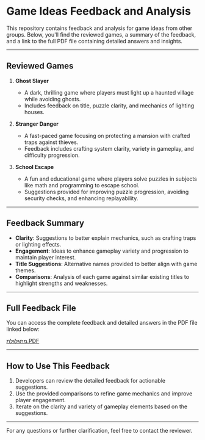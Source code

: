 # Game Ideas Feedback and Analysis

This repository contains feedback and analysis for game ideas from other groups. Below, you'll find the reviewed games, a summary of the feedback, and a link to the full PDF file containing detailed answers and insights.

---

## Reviewed Games

1. **Ghost Slayer**
   - A dark, thrilling game where players must light up a haunted village while avoiding ghosts.
   - Includes feedback on title, puzzle clarity, and mechanics of lighting houses.

2. **Stranger Danger**
   - A fast-paced game focusing on protecting a mansion with crafted traps against thieves.
   - Feedback includes crafting system clarity, variety in gameplay, and difficulty progression.

3. **School Escape**
   - A fun and educational game where players solve puzzles in subjects like math and programming to escape school.
   - Suggestions provided for improving puzzle progression, avoiding security checks, and enhancing replayability.

---

## Feedback Summary

- **Clarity**: Suggestions to better explain mechanics, such as crafting traps or lighting effects.
- **Engagement**: Ideas to enhance gameplay variety and progression to maintain player interest.
- **Title Suggestions**: Alternative names provided to better align with game themes.
- **Comparisons**: Analysis of each game against similar existing titles to highlight strengths and weaknesses.

---

## Full Feedback File

You can access the complete feedback and detailed answers in the PDF file linked below:

[מתגלגלת.PDF](./מתגלגלת.odf)

---

## How to Use This Feedback

1. Developers can review the detailed feedback for actionable suggestions.
2. Use the provided comparisons to refine game mechanics and improve player engagement.
3. Iterate on the clarity and variety of gameplay elements based on the suggestions.

---

For any questions or further clarification, feel free to contact the reviewer.
